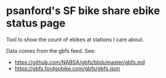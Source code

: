 psanford's SF bike share ebike status page
==========================================

Tool to show the count of ebikes at stations I care about.

Data comes from the gbfs feed. See:

- https://github.com/NABSA/gbfs/blob/master/gbfs.md
- https://gbfs.fordgobike.com/gbfs/gbfs.json
